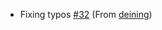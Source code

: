 * Fixing typos [#32](https://github.com/webgiss/niolesk/issues/32) (From [deining](https://github.com/deining))